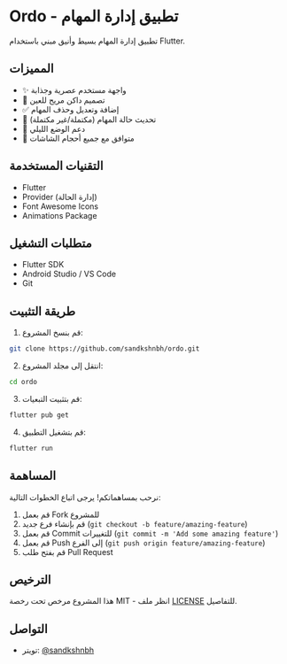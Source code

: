 # Ordo - تطبيق إدارة المهام

تطبيق إدارة المهام بسيط وأنيق مبني باستخدام Flutter.

## المميزات

- ✨ واجهة مستخدم عصرية وجذابة
- 🎨 تصميم داكن مريح للعين
- ✅ إضافة وتعديل وحذف المهام
- 🔄 تحديث حالة المهام (مكتملة/غير مكتملة)
- 🌙 دعم الوضع الليلي
- 📱 متوافق مع جميع أحجام الشاشات

## التقنيات المستخدمة

- Flutter
- Provider (إدارة الحالة)
- Font Awesome Icons
- Animations Package

## متطلبات التشغيل

- Flutter SDK
- Android Studio / VS Code
- Git

## طريقة التثبيت

1. قم بنسخ المشروع:
```bash
git clone https://github.com/sandkshnbh/ordo.git
```

2. انتقل إلى مجلد المشروع:
```bash
cd ordo
```

3. قم بتثبيت التبعيات:
```bash
flutter pub get
```

4. قم بتشغيل التطبيق:
```bash
flutter run
```

## المساهمة

نرحب بمساهماتكم! يرجى اتباع الخطوات التالية:

1. قم بعمل Fork للمشروع
2. قم بإنشاء فرع جديد (`git checkout -b feature/amazing-feature`)
3. قم بعمل Commit للتغييرات (`git commit -m 'Add some amazing feature'`)
4. قم بعمل Push إلى الفرع (`git push origin feature/amazing-feature`)
5. قم بفتح طلب Pull Request

## الترخيص

هذا المشروع مرخص تحت رخصة MIT - انظر ملف [LICENSE](LICENSE) للتفاصيل.

## التواصل

- تويتر: [@sandkshnbh](https://x.com/sandkshnbh)
